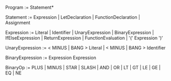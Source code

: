 Program := Statement*

Statement := 
    Expression 
    | LetDeclaration 
    | FunctionDeclaration
    | Assignment

Expression := 
    Literal
    | Identifier
    | UnaryExpression
    | BinaryExpression 
    | IfElseExpression 
    | ReturnExpression
    | FunctionEvaluation 
    | '(' Expression ')'


UnaryExpression := 
    < MINUS | BANG > Literal
    | < MINUS | BANG > Identifier

BinaryExpression :=
    Expression <BinaryOp> Expression

BinaryOp := 
    PLUS | MINUS | STAR | SLASH | AND | OR | LT | GT | LE | GE | EQ | NE


